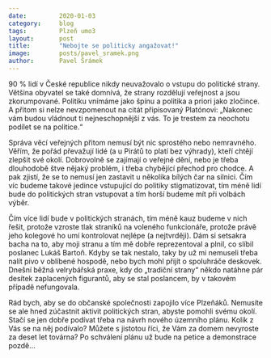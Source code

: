 ```yaml
---
date:         2020-01-03
category:     blog
tags:         Plzeň umo3
layout:       post
title:        "Nebojte se politicky angažovat!" 
image:        posts/pavel_sramek.png
author:       Pavel Šrámek
---
```



90 % lidí v České republice nikdy neuvažovalo o vstupu do politické strany. Většina obyvatel se také domnívá, že strany rozdělují veřejnost a jsou zkorumpované. Politiku vnímáme jako špínu a politika a priori jako zločince. A přitom si nelze nevzpomenout na citát připisovaný Platónovi: „Nakonec vám budou vládnout ti nejneschopnější z vás. To je trestem za neochotu podílet se na politice.“

Správa věcí veřejných přitom nemusí být nic sprostého nebo nemravného. Věřím, že pořád převažují lidé (a u Pirátů to platí bez výhrady), kteří chtějí zlepšit své okolí. Dobrovolně se zajímají o veřejné dění, nebo je třeba dlouhodobě štve nějaký problém, i třeba chybějící přechod pro chodce. A pak zjistí, že se to nemusí jen zastavit u několika bílých čar na silnici. Čím víc budeme takové jedince vstupující do politiky stigmatizovat, tím méně lidí bude do politických stran vstupovat a tím horší budeme mít při volbách výběr.

Čím více lidí bude v politických stranách, tím méně kauz budeme v nich řešit, protože vzroste tlak straníků na voleného funkcionáře, protože právě jeho kolegové ho umí kontrolovat nejlépe (a nejtvrději). Dám si setsakra bacha na to, aby moji stranu a tím mě dobře reprezentoval a plnil, co slíbil poslanec Lukáš Bartoň. Kdyby se tak nestalo, taky by už mi nemuseli třeba nalít pivo v oblíbené hospodě, nebo bych mohl přijít o spoluhráče deskovek. Dnešní běžná velrybářská praxe, kdy do „tradiční strany“ někdo natáhne pár desítek zaplacených figurantů, aby se stal poslancem, by v takovém případě nefungovala.

Rád bych, aby se do občanské společnosti zapojilo více Plzeňáků. Nemusíte se ale hned zúčastnit aktivit politických stran, abyste pomohli svému okolí. Stačí se jen dobře podívat třeba na návrh nového územního plánu. Kolik z Vás se na něj podívalo? Můžete s jistotou říci, že Vám za domem nevyroste za deset let továrna? Po schválení plánu už bude na petice a demonstrace pozdě…
